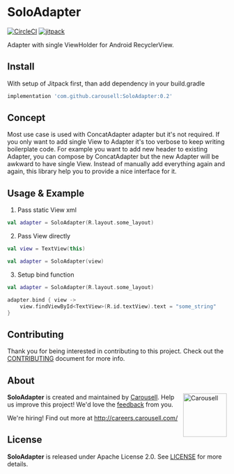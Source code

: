 # SoloAdapter

[![CircleCI](https://circleci.com/gh/carousell/SoloAdapter.svg?style=shield)](https://circleci.com/gh/carousell/SoloAdapter)
[![jitpack](https://jitpack.io/v/carousell/SoloAdapter.svg)](https://jitpack.io/#carousell/SoloAdapter)

Adapter with single ViewHolder for Android RecyclerView.

## Install

With setup of Jitpack first, than add dependency in your build.gradle
```groovy
implementation 'com.github.carousell:SoloAdapter:0.2'
```

## Concept
Most use case is used with ConcatAdapter adapter but it's not required.
If you only want to add single View to Adapter it's too verbose to keep writing boilerplate code.
For example you want to add new header to existing Adapter, you can compose by ConcatAdapter but the new Adapter will be awkward to have single View.
Instead of manually add everything again and again, this library help you to provide a nice interface for it. 

## Usage & Example

1. Pass static View xml
```kotlin
val adapter = SoloAdapter(R.layout.some_layout)
```

2. Pass View directly
```kotlin
val view = TextView(this)

val adapter = SoloAdapter(view)
```

3. Setup bind function
```kotlin
val adapter = SoloAdapter(R.layout.some_layout)

adapter.bind { view ->
    view.findViewById<TextView>(R.id.textView).text = "some_string"
}
```

## Contributing

Thank you for being interested in contributing to this project. Check out the [CONTRIBUTING](https://github.com/carousell/SoloAdapter/blob/master/CONTRIBUTING.md) document for more info.

## About

<a href="https://github.com/carousell/" target="_blank"><img src="https://avatars2.githubusercontent.com/u/3833591" width="100px" alt="Carousell" align="right"/></a>

**SoloAdapter** is created and maintained by [Carousell](https://carousell.com/). Help us improve this project! We'd love the [feedback](https://github.com/carousell/SoloAdapter/issues) from you.

We're hiring! Find out more at <http://careers.carousell.com/>

## License

**SoloAdapter** is released under Apache License 2.0.
See [LICENSE](https://github.com/carousell/SoloAdapter/blob/master/LICENSE) for more details.